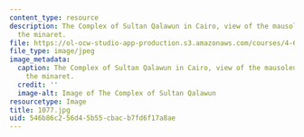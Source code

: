 ```yaml
---
content_type: resource
description: The Complex of Sultan Qalawun in Cairo, view of the mausoleum dome and
  the minaret.
file: https://ol-ocw-studio-app-production.s3.amazonaws.com/courses/4-614-religious-architecture-and-islamic-cultures-fall-2002/546b86c256d45b55cbacb7fd6f17a8ae_1077.jpg
file_type: image/jpeg
image_metadata:
  caption: The Complex of Sultan Qalawun in Cairo, view of the mausoleum dome and
    the minaret.
  credit: ''
  image-alt: Image of The Complex of Sultan Qalawun
resourcetype: Image
title: 1077.jpg
uid: 546b86c2-56d4-5b55-cbac-b7fd6f17a8ae
---
```

